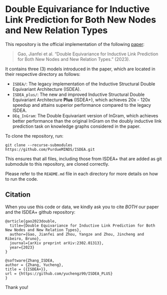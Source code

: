 # Double Equivariance for Inductive Link Prediction for Both New Nodes and New Relation Types

This repository is the official implementation of the following [paper](https://arxiv.org/abs/2302.01313):

> Gao, Jianfei et al. “Double Equivariance for Inductive Link Prediction for Both New Nodes and New Relation Types.” (2023).

It contains three (3) models introduced in the paper, which are located in their respective directory as follows:

- `ISDEA/`: The legacy implementation of the Inductive Structural Double Equivariant Architecture (ISDEA).
- `ISDEA_plus/`: The new and improved Inductive Structural Double Equivariant Architecture **Plus** (ISDEA+), which achieves 20x - 120x speedup and attains superior performance compared to the legacy ISDEA.
- `DEq_InGram`: The Double Equivariant version of InGram, which achieves better performance than the original InGram on the doubly inductive link prediction task on knowledge graphs considered in the paper.

To clone the repository, run:
```
git clone --recurse-submodules https://github.com/PurdueMINDS/ISDEA.git
```
This ensures that all files, including those from ISDEA+ that are added as git submodule to this repository, are cloned correctly.

Please refer to the `README.md` file in each directory for more details on how to run the code.


## Citation

When you use this code or data, we kindly ask you to cite *BOTH* our paper and the ISDEA+ github repository:
```
@article{gao2023double,
  title={Double Equivariance for Inductive Link Prediction for Both New Nodes and New Relation Types},
  author={Gao, Jianfei and Zhou, Yangze and Zhou, Jincheng and Ribeiro, Bruno},
  journal={arXiv preprint arXiv:2302.01313},
  year={2023}
}
```

```
@software{Zhang_ISDEA,
author = {Zhang, Yucheng},
title = {{ISDEA+}},
url = {https://github.com/yuchengz99/ISDEA_PLUS}
}
```

Thank you!

